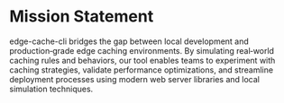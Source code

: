 # Mission Statement

edge-cache-cli bridges the gap between local development and production‑grade edge caching environments. 
By simulating real‑world caching rules and behaviors, our tool enables teams to experiment with caching strategies, 
validate performance optimizations, and streamline deployment processes using modern web server libraries and local simulation techniques.

